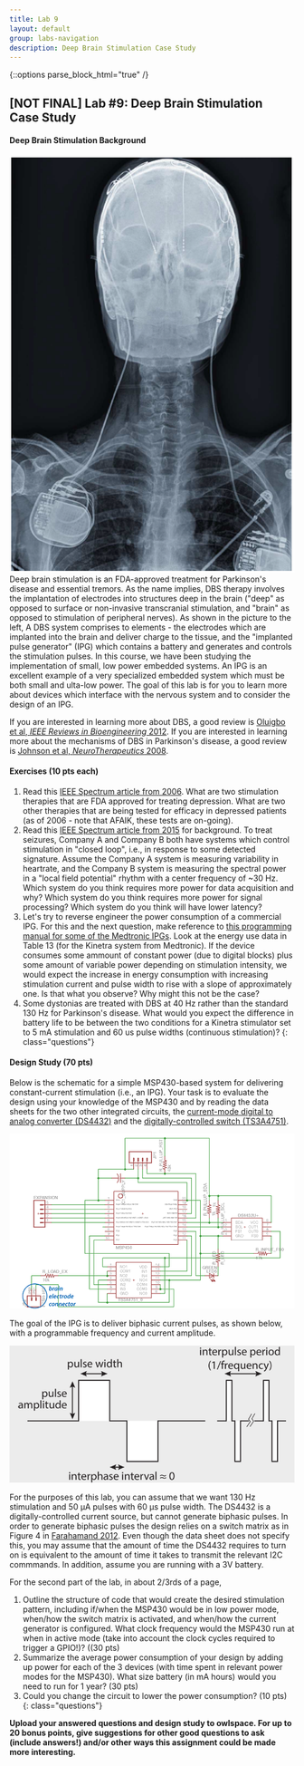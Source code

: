 ```yaml
---
title: Lab 9
layout: default
group: labs-navigation
description: Deep Brain Stimulation Case Study
---
```


{::options parse_block_html="true" /}

## [NOT FINAL] Lab #9: Deep Brain Stimulation Case Study

#### Deep Brain Stimulation Background
<div class="row">
<div class="col-md-3">
<a href="Oluigbo2012pdf" class="thumbnail">
<img src="DBSXray.png" alt="X-ray of DBS patient"></a>
</div>
<div class="col-md-9">
Deep brain stimulation is an FDA-approved treatment for Parkinson's disease and essential
tremors. As the name implies, DBS therapy involves the implantation of electrodes into
structures deep in the brain ("deep" as opposed to surface or non-invasive transcranial
stimulation, and "brain" as opposed to stimulation of peripheral nerves). As shown in the
picture to the left, A DBS system comprises to elements - the electrodes which are implanted
into the brain and deliver charge to the tissue, and the "implanted pulse generator" (IPG)
which contains a battery and generates and controls the stimulation pulses.  In this course, we
have been studying the implementation of small, low power embedded systems. An IPG is an
excellent example of a very specialized embedded system which must be both small and ulta-low
power. The goal of this lab is for you to learn more about devices which interface with the
nervous system and to consider the design of an IPG.

If you are interested in learning more about DBS, a good review is [Oluigbo et al, _IEEE
Reviews in Bioengineering_ 2012](Oluigbo2012.pdf). If you are interested in learning more about
the mechanisms of DBS in Parkinson's disease, a good review is [Johnson et al,
_NeuroTherapeutics_ 2008](Johnson2008.pdf).
</div>
</div>

#### Exercises (10 pts each)
  1. Read this <a href="Moore2006.pdf">IEEE Spectrum article from 2006</a>. What are two stimulation therapies
  that are FDA approved for treating depression. What are two other therapies that are being
  tested for efficacy in depressed patients (as of 2006 - note that AFAIK, these tests are
  on-going).
  2. Read this <a href="Denison2015.pdf">IEEE Spectrum article from 2015</a> for background. To
  treat seizures, Company A and Company B both have systems which control stimulation in "closed
  loop", i.e., in response to some detected signature. Assume the Company A system is measuring
  variability in heartrate, and the Company B system is measuring the spectral power in a "local
  field potential" rhythm with a center frequency of ~30 Hz. Which system do you think requires
  more power for data acquisition and why? Which system do you think requires more power for
  signal processing? Which system do you think will have lower latency?
  3. Let's try to reverse engineer the power consumption of a commercial IPG. For this and the next
  question, make reference to <a href="MedtronicIPGManual.pdf">this programming manual
  for some of the Medtronic IPGs</a>. Look at the energy use data in Table 13 (for the Kinetra
  system from Medtronic). If the device consumes some ammount of constant power (due to digital
  blocks) plus some amount of variable power depending on stimulation intensity, we would expect
  the increase in energy consumption with increasing stimulation current and pulse width to rise
  with a slope of approximately one. Is that what you observe? Why might this not be the case?
  4. Some dystonias are treated with DBS at 40 Hz rather than the standard 130 Hz for Parkinson's
  disease. What would you expect the difference in battery life to be between the two conditions
  for a Kinetra stimulator set to 5 mA stimulation and 60 us pulse widths (continuous
  stimulation)?
  {: class="questions"}

#### Design Study (70 pts)

Below is the schematic for a simple MSP430-based system for delivering constant-current
stimulation (i.e., an IPG). Your task is to evaluate the design using your knowledge of the
MSP430 and by reading the data sheets for the two other integrated circuits, the [current-mode
digital to analog converter (DS4432)](DS4432.pdf) and the [digitally-controlled switch
(TS3A4751)](TS3A4751.pdf).

![DBS Schematic](DBSSchematic.png)

The goal of the IPG is to deliver biphasic current pulses, as shown below, with a programmable
frequency and current amplitude. 

![Biphasic Pulses](BiphasicPulse.png)

For the purposes of this lab, you can
assume that we want 130 Hz stimulation and 50 μA pulses with 60 μs pulse width. The DS4432 is a
digitally-controlled current source, but cannot generate biphasic pulses. In order to generate
biphasic pulses the design relies on a switch matrix as in Figure 4 in [Farahamand
2012](Farahmand2012.pdf). Even though the data sheet does not specify this, you may assume that
the amount of time the DS4432 requires to turn on is equivalent to the amount of time it takes
to transmit the relevant I2C commmands. In addition, assume you are running with a 3V battery.

For the second part of the lab, in about 2/3rds of a page,

  1. Outline the structure of code that would create the desired stimulation pattern, including
    if/when the MSP430 would be in low power mode, when/how the switch matrix is activated, and
    when/how the current generator is configured. What clock frequency would the MSP430 run at
    when in active mode (take into account the clock cycles required to trigger a GPIO!)? ((30 pts)
  2. Summarize the average power consumption of your design by adding up power for each of the 3
    devices (with time spent in relevant power modes for the MSP430). What size battery (in mA
    hours) would you need to run for 1 year? (30 pts)
  3. Could you change the circuit to lower the power consumption? (10 pts)
  {: class="questions"}



**Upload your answered questions and design study to owlspace.  For up to 20 bonus points, give
suggestions for other good questions to ask (include answers!) and/or other ways this
assignment could be made more interesting.**


